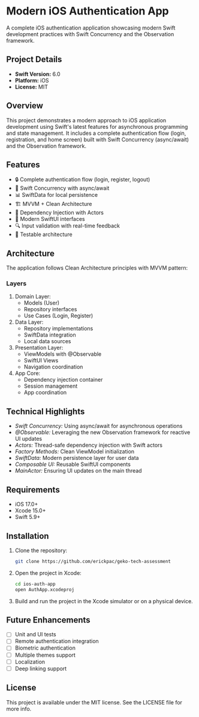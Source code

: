# Modern iOS Authentication App

A complete iOS authentication application showcasing modern Swift development practices with Swift Concurrency and the Observation framework.

## Project Details

- **Swift Version:** 6.0
- **Platform:** iOS
- **License:** MIT

## Overview

This project demonstrates a modern approach to iOS application development using Swift's latest features for asynchronous programming and state management. It includes a complete authentication flow (login, registration, and home screen) built with Swift Concurrency (async/await) and the Observation framework.

## Features

- 🔒 Complete authentication flow (login, register, logout)
- 🔄 Swift Concurrency with async/await
- 📊 SwiftData for local persistence
- 🏗️ MVVM + Clean Architecture
- 🧩 Dependency Injection with Actors
- 📱 Modern SwiftUI interfaces
- 🔍 Input validation with real-time feedback
- 🧪 Testable architecture

## Architecture

The application follows Clean Architecture principles with MVVM pattern:

### Layers

1. Domain Layer:
   - Models (User)
   - Repository interfaces
   - Use Cases (Login, Register)
2. Data Layer:
   - Repository implementations
   - SwiftData integration
   - Local data sources
3. Presentation Layer:
   - ViewModels with @Observable
   - SwiftUI Views
   - Navigation coordination
4. App Core:
   - Dependency injection container
   - Session management
   - App coordination

## Technical Highlights

- _Swift Concurrency:_ Using async/await for asynchronous operations
- _@Observable:_ Leveraging the new Observation framework for reactive UI updates
- _Actors:_ Thread-safe dependency injection with Swift actors
- _Factory Methods:_ Clean ViewModel initialization
- _SwiftData:_ Modern persistence layer for user data
- _Composable UI:_ Reusable SwiftUI components
- _MainActor:_ Ensuring UI updates on the main thread

## Requirements

- iOS 17.0+
- Xcode 15.0+
- Swift 5.9+

## Installation

1. Clone the repository:

   ```bash
   git clone https://github.com/erickpac/geko-tech-assessment
   ```

2. Open the project in Xcode:

   ```bash
   cd ios-auth-app
   open AuthApp.xcodeproj
   ```

3. Build and run the project in the Xcode simulator or on a physical device.

## Future Enhancements

- [ ] Unit and UI tests
- [ ] Remote authentication integration
- [ ] Biometric authentication
- [ ] Multiple themes support
- [ ] Localization
- [ ] Deep linking support

## License

This project is available under the MIT license. See the LICENSE file for more info.
